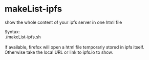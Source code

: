 # makeList-ipfs
show the whole content of your ipfs server in one html file


Syntax:<br>
./makeList-ipfs.sh<br>
<br>
If available, firefox will open a html file temporarly stored in ipfs itself.<br>
Otherwise take the local URL or link to ipfs.io to show.
